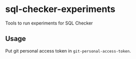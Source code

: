 # sql-checker-experiments
Tools to run experiments for SQL Checker

## Usage

Put git personal access token in `git-personal-access-token`.
